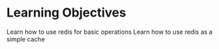 # Learning Objectives

Learn how to use redis for basic operations
Learn how to use redis as a simple cache
